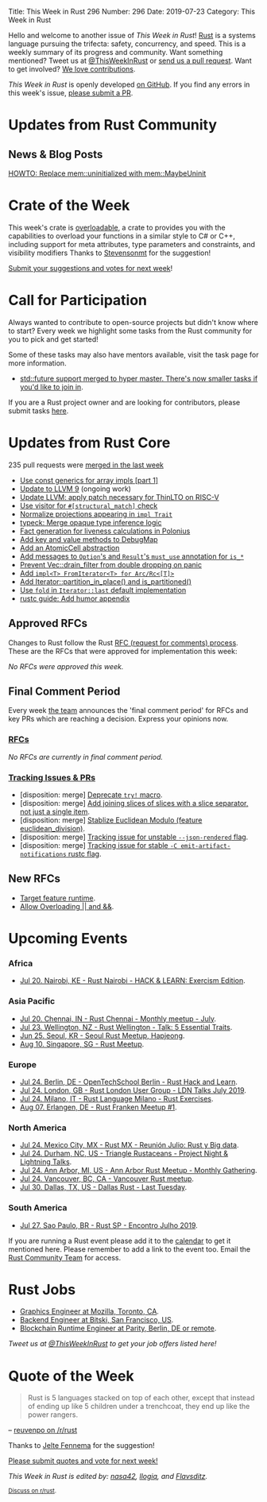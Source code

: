 Title: This Week in Rust 296
Number: 296
Date: 2019-07-23
Category: This Week in Rust

Hello and welcome to another issue of *This Week in Rust*!
[Rust](http://rust-lang.org) is a systems language pursuing the trifecta: safety, concurrency, and speed.
This is a weekly summary of its progress and community.
Want something mentioned? Tweet us at [@ThisWeekInRust](https://twitter.com/ThisWeekInRust) or [send us a pull request](https://github.com/cmr/this-week-in-rust).
Want to get involved? [We love contributions](https://github.com/rust-lang/rust/blob/master/CONTRIBUTING.md).

*This Week in Rust* is openly developed [on GitHub](https://github.com/cmr/this-week-in-rust).
If you find any errors in this week's issue, [please submit a PR](https://github.com/cmr/this-week-in-rust/pulls).

# Updates from Rust Community

## News & Blog Posts

[HOWTO: Replace mem::uninitialized with mem::MaybeUninit](https://www.reddit.com/r/rust/comments/cefgec/howto_replace_memuninitialized_with_memmaybeuninit/)

# Crate of the Week

This week's crate is [overloadable](https://crates.io/crates/overloadable), a crate to provides you with the capabilities to overload your functions in a similar style to C# or C++, including support for meta attributes, type parameters and constraints, and visibility modifiers
Thanks to [Stevensonmt](https://users.rust-lang.org/t/crate-of-the-week/2704/585) for the suggestion!

[Submit your suggestions and votes for next week][submit_crate]!

[submit_crate]: https://users.rust-lang.org/t/crate-of-the-week/2704

# Call for Participation

Always wanted to contribute to open-source projects but didn't know where to start?
Every week we highlight some tasks from the Rust community for you to pick and get started!

Some of these tasks may also have mentors available, visit the task page for more information.

* [std::future support merged to hyper master. There's now smaller tasks if you'd like to join in](https://github.com/hyperium/hyper/milestone/5).

If you are a Rust project owner and are looking for contributors, please submit tasks [here][guidelines].

[guidelines]: https://users.rust-lang.org/t/twir-call-for-participation/4821

# Updates from Rust Core

235 pull requests were [merged in the last week][merged]

[merged]: https://github.com/search?q=is%3Apr+org%3Arust-lang+is%3Amerged+merged%3A2019-07-08..2019-07-15

* [Use const generics for array impls [part 1]](https://github.com/rust-lang/rust/pull/62435)
* [Update to LLVM 9](https://github.com/rust-lang/llvm-project/pull/19) (ongoing work)
* [Update LLVM: apply patch necessary for ThinLTO on RISC-V](https://github.com/rust-lang/rust/pull/62463)
* [Use visitor for `#[structural_match]` check](https://github.com/rust-lang/rust/pull/62339)
* [Normalize projections appearing in `impl Trait`](https://github.com/rust-lang/rust/pull/62221)
* [typeck: Merge opaque type inference logic](https://github.com/rust-lang/rust/pull/62090)
* [Fact generation for liveness calculations in Polonius](https://github.com/rust-lang/rust/pull/60266)
* [Add key and value methods to DebugMap](https://github.com/rust-lang/rust/pull/60458)
* [Add an AtomicCell abstraction](https://github.com/rust-lang/rust/pull/62577)
* [Add messages to `Option`'s and `Result`'s `must_use` annotation for `is_*`](https://github.com/rust-lang/rust/pull/62431)
* [Prevent Vec::drain_filter from double dropping on panic](https://github.com/rust-lang/rust/pull/61224)
* [Add `impl<T> FromIterator<T> for Arc/Rc<[T]>`](https://github.com/rust-lang/rust/pull/61953)
* [Add Iterator::partition_in_place() and is_partitioned()](https://github.com/rust-lang/rust/pull/62278)
* [Use `fold` in `Iterator::last` default implementation](https://github.com/rust-lang/rust/pull/62481)
* [rustc guide: Add humor appendix](https://github.com/rust-lang/rustc-guide/pull/350)

## Approved RFCs

Changes to Rust follow the Rust [RFC (request for comments)
process](https://github.com/rust-lang/rfcs#rust-rfcs). These
are the RFCs that were approved for implementation this week:

*No RFCs were approved this week.*

## Final Comment Period

Every week [the team](https://www.rust-lang.org/team.html) announces the
'final comment period' for RFCs and key PRs which are reaching a
decision. Express your opinions now.

### [RFCs](https://github.com/rust-lang/rfcs/labels/final-comment-period)

*No RFCs are currently in final comment period.*

### [Tracking Issues & PRs](https://github.com/rust-lang/rust/labels/final-comment-period)

* [disposition: merge] [Deprecate `try!` macro](https://github.com/rust-lang/rust/pull/62672).
* [disposition: merge] [Add joining slices of slices with a slice separator, not just a single item](https://github.com/rust-lang/rust/pull/62528).
* [disposition: merge] [Stablize Euclidean Modulo (feature euclidean_division)](https://github.com/rust-lang/rust/pull/61884).
* [disposition: merge] [Tracking issue for unstable `--json-rendered` flag](https://github.com/rust-lang/rust/issues/60987).
* [disposition: merge] [Tracking issue for stable `-C emit-artifact-notifications` rustc flag](https://github.com/rust-lang/rust/issues/60419).

## New RFCs

* [Target feature runtime](https://github.com/rust-lang/rfcs/pull/2725).
* [Allow Overloading || and &&](https://github.com/rust-lang/rfcs/pull/2722).

# Upcoming Events

### Africa

* [Jul 20. Nairobi, KE - Rust Nairobi - HACK & LEARN: Exercism Edition](https://www.meetup.com/Rust-Nairobi/events/259650701/).

### Asia Pacific

* [Jul 20. Chennai, IN - Rust Chennai - Monthly meetup - July](https://www.meetup.com/mad-rs/events/263158278).
* [Jul 23. Wellington, NZ - Rust Wellington - Talk: 5 Essential Traits](https://www.meetup.com/Rust-Wellington/events/262407494/).
* [Jun 25. Seoul, KR - Seoul Rust Meetup, Hapjeong](https://www.meetup.com/Rust-Seoul-Meetup/events/srxvzqyzkbfc/).
* [Aug 10. Singapore, SG - Rust Meetup](https://www.eventbrite.com/e/rust-meetup-tickets-65358532129).

### Europe

* [Jul 24. Berlin, DE - OpenTechSchool Berlin - Rust Hack and Learn](https://www.meetup.com/opentechschool-berlin/events/gkkttqyzkbgc/).
* [Jul 24. London, GB - Rust London User Group - LDN Talks July 2019](https://www.meetup.com/Rust-London-User-Group/events/262999277/).
* [Jul 24. Milano, IT - Rust Language Milano - Rust Exercises](https://www.meetup.com/rust-language-milano/events/263140153).
* [Aug 07. Erlangen, DE - Rust Franken Meetup #1](https://www.meetup.com/Rust-NERF/events/263163435/).

### North America

* [Jul 24. Mexico City, MX - Rust MX - Reunión Julio: Rust y Big data](https://www.meetup.com/Rust-MX/events/262960131/).
* [Jul 24. Durham, NC, US - Triangle Rustaceans - Project Night & Lightning Talks](https://www.meetup.com/triangle-rustaceans/events/mfglwpyzkbdc/).
* [Jul 24. Ann Arbor, MI, US - Ann Arbor Rust Meetup - Monthly Gathering](https://www.meetup.com/Ann-Arbor-Rust-Meetup/events/zdfscryzkbgc/).
* [Jul 24. Vancouver, BC, CA - Vancouver Rust meetup](https://www.meetup.com/Vancouver-Rust/events/fzqqwqyzkbgc/).
* [Jul 30. Dallas, TX, US - Dallas Rust - Last Tuesday](https://www.meetup.com/Dallas-Rust/events/zfgwzmyzkbnc/).

### South America

* [Jul 27. Sao Paulo, BR - Rust SP - Encontro Julho 2019](https://www.meetup.com/Rust-Sao-Paulo-Meetup/events/262488375).

If you are running a Rust event please add it to the [calendar] to get
it mentioned here. Please remember to add a link to the event too.
Email the [Rust Community Team][community] for access.

[calendar]: https://www.google.com/calendar/embed?src=apd9vmbc22egenmtu5l6c5jbfc%40group.calendar.google.com
[community]: mailto:community-team@rust-lang.org

# Rust Jobs

* [Graphics Engineer at Mozilla, Toronto, CA](https://careers.mozilla.org/position/gh/1728803/).
* [Backend Engineer at Bitski, San Francisco, US](https://angel.co/company/bitski/jobs/366874-backend-engineer).
* [Blockchain Runtime Engineer at Parity, Berlin, DE or remote](https://www.parity.io/jobs/#berlin-blockchain-runtime-engineer).

*Tweet us at [@ThisWeekInRust](https://twitter.com/ThisWeekInRust) to get your job offers listed here!*

# Quote of the Week

> Rust is 5 languages stacked on top of each other, except that instead of ending up like 5 children under a trenchcoat, they end up like the power rangers.

– [reuvenpo on /r/rust](https://reddit.com/r/rust/comments/cb49lb/coworker_rust_doesnt_offer_anything_c_doesnt/etdddwt/)

Thanks to [Jelte Fennema](https://users.rust-lang.org/t/twir-quote-of-the-week/328/666) for the suggestion!

[Please submit quotes and vote for next week!](https://users.rust-lang.org/t/twir-quote-of-the-week/328)

*This Week in Rust is edited by: [nasa42](https://github.com/nasa42), [llogiq](https://github.com/llogiq), and [Flavsditz](https://github.com/Flavsditz).*

<small>[Discuss on r/rust]().</small>
